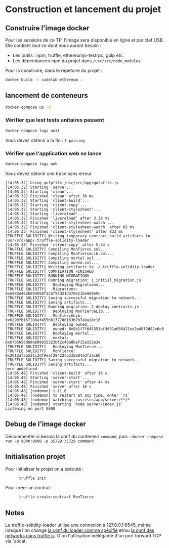 # Construction et lancement du projet

## Construire l'image docker

Pour les sessions de ce TP, l'image sera disponible en ligne et par clef USB. Elle contient *tout* ce dont nous auront besoin :
* Les outils : npm, truffle, ethereumjs-testrpc, gulp etc.
* Les dépendances npm du projet dans `/usr/src/node_modules`

Pour la construire, dans le répetoire du projet :
```sh
docker build -t codelab-ethereum .
```

## lancement de conteneurs

```sh
docker-compose up -d
```
### Vérifier que lest tests unitaires passent
```sh
docker-compose logs unit
```
Vous devez obtenir à la fin :
```3 passing ```

### Vérifier que l'application web se lance
```sh
docker-compose logs web
```
Vous devez obtenir une trace sans erreur

```
[14:05:32] Using gulpfile /usr/src/app/gulpfile.js
[14:05:32] Starting 'serve'...
[14:05:32] Starting 'clean'...
[14:05:32] Finished 'clean' after 36 ms
[14:05:32] Starting 'client-build'...
[14:05:32] Starting 'client-copy'...
[14:05:32] Starting 'client-stylesheet'...
[14:05:32] Starting 'livereload'...
[14:05:32] Finished 'livereload' after 3.38 ms
[14:05:32] Starting 'client-stylesheet-watch'...
[14:05:32] Finished 'client-stylesheet-watch' after 65 ms
[14:05:33] Finished 'client-stylesheet' after 833 ms
[TRUFFLE SOLIDITY] Writing temporary contract build artifacts to /usr/src/app/.truffle-solidity-loader
[14:05:38] Finished 'client-copy' after 5.34 s
[TRUFFLE SOLIDITY] Compiling MonTierce.sol...
[TRUFFLE SOLIDITY] Compiling MonTierceLib.sol...
[TRUFFLE SOLIDITY] Compiling mortal.sol...
[TRUFFLE SOLIDITY] Compiling owned.sol...
[TRUFFLE SOLIDITY] Writing artifacts to ./.truffle-solidity-loader
[TRUFFLE SOLIDITY] COMPILATION FINISHED
[TRUFFLE SOLIDITY] RUNNING MIGRATIONS
[TRUFFLE SOLIDITY] Running migration: 1_initial_migration.js
[TRUFFLE SOLIDITY]   Deploying Migrations...
[TRUFFLE SOLIDITY]   Migrations: 0xe982e462b094850f12af94d21d470e21be9d0e9c
[TRUFFLE SOLIDITY] Saving successful migration to network...
[TRUFFLE SOLIDITY] Saving artifacts...
[TRUFFLE SOLIDITY] Running migration: 2_deploy_contracts.js
[TRUFFLE SOLIDITY]   Deploying MonTierceLib...
[TRUFFLE SOLIDITY]   MonTierceLib: 0x0290fb167208af455bb137780163b7b7a9a10c16
[TRUFFLE SOLIDITY]   Deploying owned...
[TRUFFLE SOLIDITY]   owned: 0x9b1f7f645351af3631a656421ed2e40f2802e6c0
[TRUFFLE SOLIDITY]   Deploying mortal...
[TRUFFLE SOLIDITY]   mortal: 0x67b5656d60a809915323bf2c40a8bef15a152e3e
[TRUFFLE SOLIDITY]   Deploying MonTierce...
[TRUFFLE SOLIDITY]   MonTierce: 0x2612af3a521c2df9eaf28422ca335b04adf3ac66
[TRUFFLE SOLIDITY] Saving successful migration to network...
[TRUFFLE SOLIDITY] Saving artifacts...
here undefined
[14:05:48] Finished 'client-build' after 16 s
[14:05:48] Starting 'server-start'...
[14:05:48] Finished 'server-start' after 44 ms
[14:05:48] Finished 'serve' after 16 s
[14:05:48] [nodemon] 1.11.0
[14:05:48] [nodemon] to restart at any time, enter `rs`
[14:05:48] [nodemon] watching: /usr/src/app/server/**/*
[14:05:48] [nodemon] starting `node server/index.js`
Listening on port 9000
```

## Debug de l'image docker

Décommenter si besoin la conf du conteneur `command`, puis :
`docker-compose run -p 9000:9000 -p 35729:35729 command`

## Initialisation projet
Pour initialiser le projet on a exécuté :
```sh
      truffle init
```
Pour créer un contrat :
```sh
      truffle create:contract MonTierce
```
## Notes

Le truffle-solidity-loader utilise une connexion à 127.0.0.1:8545, même lorsque l'on change [la conf du loader comme spécifié](https://github.com/ConsenSys/truffle-solidity-loader#installation) et/ou [la conf des networks dans truffle.js](http://truffleframework.com/docs/advanced/configuration). D'où l'utilisation inélégante d'un port forward TCP via `socat.
